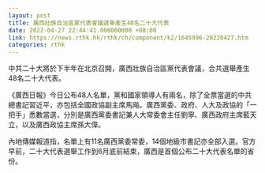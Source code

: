```yaml
---
layout: post
title: 廣西壯族自治區黨代表會議選舉產生48名二十大代表
date: 2022-04-27 22:44:41.000000000 +08:00
link: https://news.rthk.hk/rthk/ch/component/k2/1645996-20220427.htm
categories: rthk
---
```


中共二十大將於下半年在北京召開，廣西壯族自治區黨代表會議，合共選舉產生48名二十大代表。

《廣西日報》今日公布48人名單，黨和國家領導人有兩名，除了全票當選的中共總書記習近平，亦包括全國政協副主席馬飚。廣西黨委、政府、人大及政協的「一把手」悉數當選，分別是廣西黨委書記兼人大常委會主任劉寧、廣西政府主席藍天立，以及廣西政協主席孫大偉。

內地傳媒報道指，名單上有11名廣西黨委常委，14個地級市書記亦全部入選。官方早前，二十大代表選舉工作到6月底前結束，廣西是首個公布二十大代表名單的省份。
